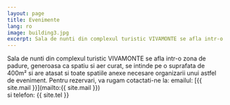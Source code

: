 ```yaml
---
layout: page
title: Evenimente
lang: ro
image: building3.jpg
excerpt: Sala de nunti din complexul turistic VIVAMONTE se afla intr-o zona de padure, generoasa ca spatiu si aer curat, se intinde pe o suprafata de 400m² si are atasat si toate spatiile anexe necesare organizarii unui astfel de eveniment. Pentru...
---
```

Sala de nunti din complexul turistic VIVAMONTE se afla intr-o zona de padure, generoasa ca spatiu si aer curat, se intinde pe o suprafata de 400m² si are atasat si toate spatiile anexe necesare organizarii unui astfel de eveniment.
Pentru rezervari, va rugam cotactati-ne la:
 emailul: [{{ site.mail }}](mailto:{{ site.mail }}) <br>
 si telefon: {{ site.tel }}
